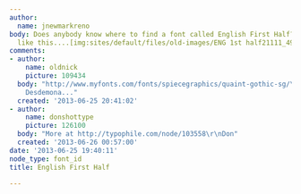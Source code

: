 ```yaml
---
author:
  name: jnewmarkreno
body: Does anybody know where to find a font called English First Half?   It looks
  like this....[img:sites/default/files/old-images/ENG 1st half21111_4951.png]
comments:
- author:
    name: oldnick
    picture: 109434
  body: "http://www.myfonts.com/fonts/spiecegraphics/quaint-gothic-sg/\r\n\r\na.k.a.
    Desdemona..."
  created: '2013-06-25 20:41:02'
- author:
    name: donshottype
    picture: 126100
  body: "More at http://typophile.com/node/103558\r\nDon"
  created: '2013-06-26 00:57:00'
date: '2013-06-25 19:40:11'
node_type: font_id
title: English First Half

---
```

